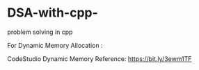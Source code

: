 # DSA-with-cpp-
problem solving in cpp 


For Dynamic Memory Allocation :

CodeStudio Dynamic Memory Reference: https://bit.ly/3ewm1TF
